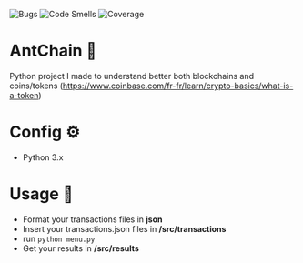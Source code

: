 ![Bugs](https://sonarcloud.io/api/project_badges/measure?project=MathieuAudibert_BlockChain&metric=bugs)
![Code Smells](https://sonarcloud.io/api/project_badges/measure?project=MathieuAudibert_BlockChain&metric=code_smells)
![Coverage](https://sonarcloud.io/api/project_badges/measure?project=MathieuAudibert_BlockChain&metric=coverage)

# AntChain 🐜

Python project I made to understand better both blockchains and coins/tokens (https://www.coinbase.com/fr-fr/learn/crypto-basics/what-is-a-token)

# Config ⚙️

- Python 3.x

# Usage 🧾

- Format your transactions files in **json**
- Insert your transactions.json files in **/src/transactions**
- run `python menu.py `
- Get your results in **/src/results**
